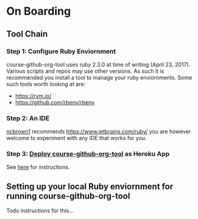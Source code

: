 # On Boarding

## Tool Chain

### Step 1: Configure Ruby Enviornment
course-github-org-tool uses ruby 2.3.0 at time of writing (April 23, 2017). Various scripts and repos may use other versions. As such it is recommended you install a tool to manage your ruby enviornments. Some such tools worth looking at are:

 - https://rvm.io/
 - https://github.com/rbenv/rbenv

### Step 2: An IDE
[ncbrown1](https://github.com/ncbrown1) recommends https://www.jetbrains.com/ruby/ you are however welcome to experiment with any IDE that works for you.

### Step 3: [Deploy course-github-org-tool](https://github.com/project-anacapa/course-github-org-tool) as Heroku App

See [here](https://github.com/project-anacapa/course-github-org-tool#steps-to-take) for instructions.

## Setting up your local Ruby enviornment for running course-github-org-tool
Todo instructions for this...
